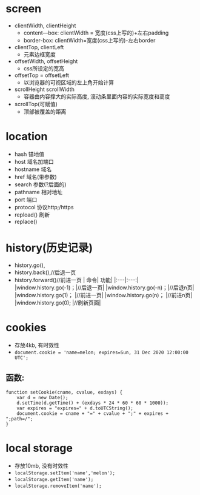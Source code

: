 # screen
* clientWidth, clientHeight
    * content—box: clientWidth = 宽度(css上写的)+左右padding
    * border-box: clientWidth=宽度(css上写的)-左右border
* clientTop, clientLeft
    * 元素边框宽度
* offsetWidth, offsetHeight
    * css所设定的宽高
* offsetTop = offsetLeft
    * 以浏览器的可视区域的左上角开始计算
* scrollHeight scrollWidth
    * 容器由内容撑大的实际高度, 滚动条里面内容的实际宽度和高度
* scrollTop(可赋值)
    * 顶部被覆盖的距离

# location
* hash 锚地值
* host 域名加端口
* hostname 域名
* href  域名(带参数)
* search 参数(?后面的)
* pathname 相对地址
* port 端口
* protocol 协议http;/https
* repload() 刷新
* replace() 
# history(历史记录)

* history.go(),
* history.back(),//后退一页
* history.forward()//前进一页
| 命令| 功能|
|:---|:---:|
|window.history.go(-1)；|//后退一页|
|window.history.go(-n)；|//后退n页|
|window.history.go(1)；	|//前进一页|
|window.history.go(n)；	|//前进n页|
|window.history.go(0);	|//刷新页面|

# cookies
* 存放4kb, 有时效性
* `document.cookie = 'name=melon; expires=Sun, 31 Dec 2020 12:00:00 UTC';`
## 函数:
```
function setCookie(cname, cvalue, exdays) {
	var d = new Date();
	d.setTime(d.getTime() + (exdays * 24 * 60 * 60 * 1000));
	var expires = "expires=" + d.toUTCString();
	document.cookie = cname + "=" + cvalue + ";" + expires + ";path=/";
}
```

# local storage
* 存放10mb, 没有时效性 
* `localStorage.setItem('name','melon');`
* `localStorage.getItem('name');`
* `localStorage.removeItem('name');`